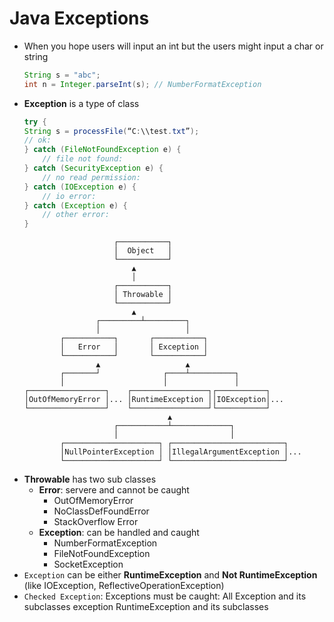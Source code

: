 # Java Exceptions
* When you hope users will input an int but the users might input a char or string
    ```java
    String s = "abc";
    int n = Integer.parseInt(s); // NumberFormatException
    ```
* **Exception** is a type of class
    ```java
    try {
    String s = processFile(“C:\\test.txt”);
    // ok:
    } catch (FileNotFoundException e) {
        // file not found:
    } catch (SecurityException e) {
        // no read permission:
    } catch (IOException e) {
        // io error:
    } catch (Exception e) {
        // other error:
    }
    ```
    ```
                        ┌───────────┐
                        │  Object   │
                        └───────────┘
                            ▲
                            │
                        ┌───────────┐
                        │ Throwable │
                        └───────────┘
                            ▲
                    ┌─────────┴─────────┐
                    │                   │
            ┌───────────┐       ┌───────────┐
            │   Error   │       │ Exception │
            └───────────┘       └───────────┘
                    ▲                   ▲
            ┌───────┘              ┌────┴──────────┐
            │                      │               │
    ┌─────────────────┐    ┌─────────────────┐┌───────────┐
    │OutOfMemoryError │... │RuntimeException ││IOException│...
    └─────────────────┘    └─────────────────┘└───────────┘
                                    ▲
                        ┌───────────┴─────────────┐
                        │                         │
            ┌─────────────────────┐ ┌─────────────────────────┐
            │NullPointerException │ │IllegalArgumentException │...
            └─────────────────────┘ └─────────────────────────┘
    ```
* **Throwable** has two sub classes
  * **Error**: servere and cannot be caught
    * OutOfMemoryError
    * NoClassDefFoundError
    * StackOverflow Error
  * **Exception**: can be handled and caught
    * NumberFormatException
    * FileNotFoundException
    * SocketException
* ```Exception``` can be either **RuntimeException** and **Not RuntimeException** (like IOException, ReflectiveOperationException)
* ```Checked Exception```: Exceptions must be caught: All Exception and its subclasses exception RuntimeException and its subclasses